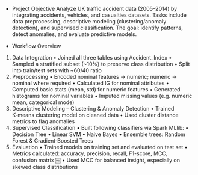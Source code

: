 - Project Objective
Analyze UK traffic accident data (2005–2014) by integrating accidents, vehicles, and casualties datasets.
Tasks include data preprocessing, descriptive modeling (clustering/anomaly detection), and supervised classification.
The goal: identify patterns, detect anomalies, and evaluate predictive models.

- Workflow Overview
1.	Data Integration
	•	Joined all three tables using Accident_Index
	•	Sampled a stratified subset (~10%) to preserve class distribution
	•	Split into train/test sets with ~60/40 ratio
2.	Preprocessing
	•	Encoded nominal features → numeric; numeric → nominal where required
	•	Calculated IG for nominal attributes
	•	Computed basic stats (mean, std) for numeric features
	•	Generated histograms for nominal variables
	•	Imputed missing values (e.g. numeric mean, categorical mode)
3.	Descriptive Modeling – Clustering & Anomaly Detection 
	•	Trained K‑means clustering model on cleaned data
	•	Used cluster distance metrics to flag anomalies
4.	Supervised Classification 
	•	Built following classifiers via Spark MLlib:
	•	Decision Tree
	•	Linear SVM
	•	Naive Bayes
	•	Ensemble trees: Random Forest & Gradient‑Boosted Trees
5.	Evaluation
	•	Trained models on training set and evaluated on test set
	•	Metrics calculated: accuracy, precision, recall, F1-score, MCC, confusion matrix  ￼
	•	Used MCC for balanced insight, especially on skewed class distributions
